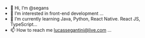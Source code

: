 - 👋 Hi, I’m @segans
- 👀 I’m interested in front-end development ...
- 🌱 I’m currently learning Java, Python, React Native. React JS, TypeScript...
- 📫 How to reach me lucassegantini@live.com ...


